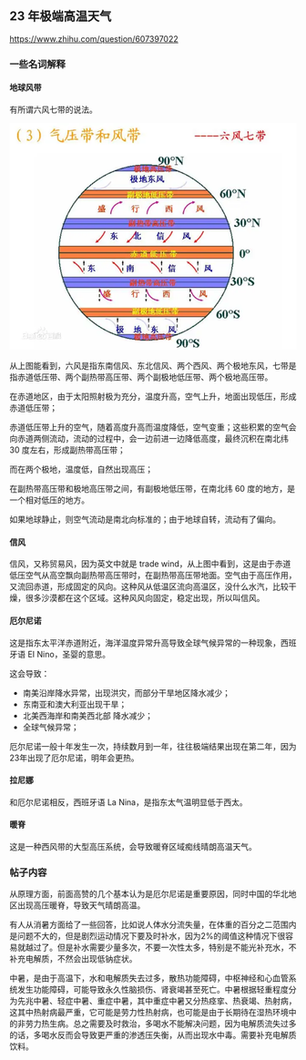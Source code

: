 ## 23 年极端高温天气

https://www.zhihu.com/question/607397022

### 一些名词解释

#### 地球风带

有所谓六风七带的说法。

![global-wind](./weather-images/global-wind.webp)



从上图能看到，六风是指东南信风、东北信风、两个西风、两个极地东风，七带是指赤道低压带、两个副热带高压带、两个副极地低压带、两个极地高压带。

在赤道地区，由于太阳照射极为充分，温度升高，空气上升，地面出现低压，形成赤道低压带；

赤道低压带上升的空气，随着高度升高而温度降低，空气变重；这些积累的空气会向赤道两侧流动，流动的过程中，会一边前进一边降低高度，最终沉积在南北纬 30 度左右，形成副热带高压带；

而在两个极地，温度低，自然出现高压；

在副热带高压带和极地高压带之间，有副极地低压带，在南北纬 60 度的地方，是一个相对低压的地方。

如果地球静止，则空气流动是南北向标准的；由于地球自转，流动有了偏向。

#### 信风

信风，又称贸易风，因为英文中就是 trade wind，从上图中看到，这是由于赤道低压空气从高空飘向副热带高压带时，在副热带高压带地面。空气由于高压作用，又流回赤道，形成固定的风向。这种风从低温区流向高温区，没什么水汽，比较干燥，很多沙漠都在这个区域。这种风风向固定，稳定出现，所以叫信风。

#### 厄尔尼诺

这是指东太平洋赤道附近，海洋温度异常升高导致全球气候异常的一种现象，西班牙语 EI Nino，圣婴的意思。

这会导致：

- 南美沿岸降水异常，出现洪灾，而部分干旱地区降水减少；
- 东南亚和澳大利亚出现干旱；
- 北美西海岸和南美西北部 降水减少；
- 全球气候异常；

厄尔尼诺一般十年发生一次，持续数月到一年，往往极端结果出现在第二年，因为23年出现了厄尔尼诺，明年会更热。

#### 拉尼娜

和厄尔尼诺相反，西班牙语 La Nina，是指东太气温明显低于西太。



#### 暖脊

这是一种西风带的大型高压系统，会导致暖脊区域痴线晴朗高温天气。



### 帖子内容

从原理方面，前面高赞的几个基本认为是厄尔尼诺是重要原因，同时中国的华北地区出现高压暖脊，导致天气晴朗高温。

有人从消暑方面给了一些回答，比如说人体水分流失量，在体重的百分之二范围内是问题不大的，但是剧烈运动情况下要及时补水，因为2%的阈值这种情况下很容易就越过了。但是补水需要少量多次，不要一次性太多，特别是不能光补充水，不补充电解质，不然会出现低钠症状。

中暑，是由于高温下，水和电解质失去过多，散热功能障碍，中枢神经和心血管系统发生功能障碍，可能导致永久性脑损伤、肾衰竭甚至死亡。中暑根据轻重程度分为先兆中暑、轻症中暑、重症中暑，其中重症中暑又分热痉挛、热衰竭、热射病，这其中热射病最严重，它可能是劳力性热射病，也可能是由于长期待在湿热环境中的非劳力热生病。总之需要及时救治，多喝水不能解决问题，因为电解质流失过多的话，多喝水反而会导致更严重的渗透压失衡，从而出现水中毒。需要补充电解质饮料。